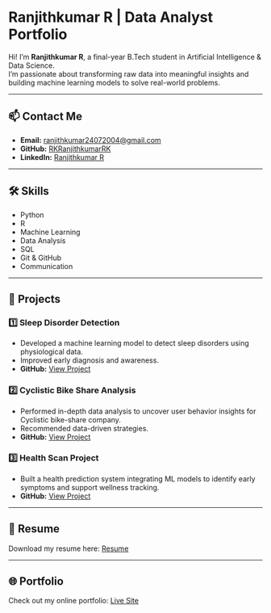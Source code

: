 # Ranjithkumar R | Data Analyst Portfolio

Hi! I’m **Ranjithkumar R**, a final-year B.Tech student in Artificial Intelligence & Data Science.  
I’m passionate about transforming raw data into meaningful insights and building machine learning models to solve real-world problems.  

---

## 📫 Contact Me
- **Email:** ranjithkumar24072004@gmail.com  
- **GitHub:** [RKRanjithkumarRK](https://github.com/RKRanjithkumarRK)  
- **LinkedIn:** [Ranjithkumar R](https://www.linkedin.com/in/ranjithkumar-ramesh-9b3204244/)  

---

## 🛠 Skills
- Python  
- R  
- Machine Learning  
- Data Analysis  
- SQL  
- Git & GitHub  
- Communication  

---

## 💼 Projects

### 1️⃣ Sleep Disorder Detection
- Developed a machine learning model to detect sleep disorders using physiological data.  
- Improved early diagnosis and awareness.  
- **GitHub:** [View Project](https://github.com/RKRanjithkumarRK/Sleeping_State_Classification)

### 2️⃣ Cyclistic Bike Share Analysis
- Performed in-depth data analysis to uncover user behavior insights for Cyclistic bike-share company.  
- Recommended data-driven strategies.  
- **GitHub:** [View Project](https://github.com/RKRanjithkumarRK/cyclistic-bike-share-analysis)

### 3️⃣ Health Scan Project
- Built a health prediction system integrating ML models to identify early symptoms and support wellness tracking.  
- **GitHub:** [View Project](https://github.com/RKRanjithkumarRK/Health-Scan)

---

## 📄 Resume
Download my resume here: [Resume](resume.pdf)

---

## 🌐 Portfolio
Check out my online portfolio: [Live Site](https://RKRanjithkumarRK.github.io/portfolio/)
